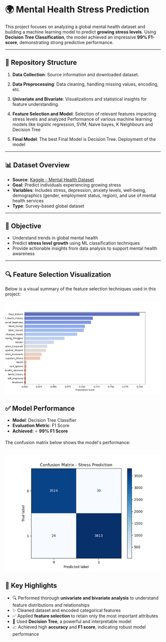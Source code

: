 # 🌍 Mental Health Stress Prediction

This project focuses on analyzing a global mental health dataset and building a machine learning model to predict **growing stress levels**. Using **Decision Tree Classification**, the model achieved an impressive **99% F1-score**, demonstrating strong predictive performance.

---


## 📂 Repository Structure

1. **Data Collection**: 
Source information and downloaded dataset.

2. **Data Preprocessing**: 
Data cleaning, handling missing values, encoding, etc.

3. **Univariate and Bivariate**: 
Visualizations and statistical insights for feature understanding.

4. **Feature Selection and Model**: 
Selection of relevant features impacting stress levels and analyzed Performance of various machine learning models like logistic regression, SVM, Naive bayes, K Neighbours and Decision Tree

5. **Final Model**:
The best Final Model is Decision Tree. Deployment of the model
                                                           

    

---

## 📊 Dataset Overview

- **Source**: [Kaggle - Mental Health Dataset](https://www.kaggle.com/datasets/divaniazzahra/mental-health-dataset)
- **Goal**: Predict individuals experiencing growing stress
- **Variables**: Includes stress, depression, anxiety levels, well-being, demographics (gender, employment status, region), and use of mental health services
- **Type**: Survey-based global dataset

---

## 🧠 Objective

- Understand trends in global mental health
- Predict **stress level growth** using ML classification techniques
- Provide actionable insights from data analysis to support mental health awareness

---

## 🔍 Feature Selection Visualization

Below is a visual summary of the feature selection techniques used in this project:

![Feature Selection Plot](images/feature_selection_plot.png)

## ✅ Model Performance

- **Model**: Decision Tree Classifier  
- **Evaluation Metric**: F1 Score  
- **Achieved**: ⭐ **99% F1 Score**

The confusion matrix below shows the model's performance:

![Confusion Matrix](images/confusion_matrix.png)
---

## 📌 Key Highlights

- 🔍 Performed thorough **univariate and bivariate analysis** to understand feature distributions and relationships  
- ✨ Cleaned dataset and encoded categorical features  
- ✅ Applied **feature selection** to retain only the most important attributes  
- 🌳 Used **Decision Tree**, a powerful and interpretable model  
- 📈 Achieved high **accuracy** and **F1 score**, indicating robust model performance  

